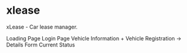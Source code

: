 # xlease
xLease - Car lease manager.

Loading Page
Login Page
Vehicle Information + Vehicle Registration -> Details Form
Current Status

